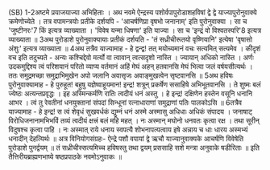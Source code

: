 

  
(SB) 1-2अष्टमे प्रयाजयाज्या अभिहिताः । अथ नवमे ऐन्द्रस्य पशोर्वपापुरोडाशहविषां द्वे द्वे याज्यापुरोनुवाक्ये क्रमेणोच्येते । तत्र वपामन्त्रयोः प्रतीके दर्शयपि - 'आचर्षणिप्रा वृषभो जनानाम्' इति पुरोनुवाक्या । सा च 'जुष्टीनरः'7 किं इत्यत्र व्याख्याता । 'विवेष यन्मा धिषणा' इति याज्या । सा च 'इन्द्रं वो विश्वतस्परि'8 इत्यत्र व्याख्याता ॥
3अथ पुरोडाशे पुरोनुवाक्यायाः प्रतीकं दर्शयति - 'तं सध्रीचीरूतयो वृष्णियानि' इत्येषा 'वृषासो अंशुः' इत्यत्र व्याख्याता ॥
4अथ तत्रैव याज्यामाह - हे द्वन्द्व! तत् मयोच्यमानं वचः सत्यमित् सत्यमेव । कीदृशं वच इति तदुच्यते - अन्यः कश्चिद्देवो मर्त्यो वा त्वावान् त्वत्सदृशो नास्ति । ज्यायान् अधिको नास्ति । अर्णः उदकमुद्दिश्य त्वं परिशयानं परितो व्याप्य वर्तमानं अहिं मेघं अहन् हतवानसि मेघं भित्वा जलं वर्षयसीत्यर्थः । ततः समुद्रमच्छा समुद्राभिमुखेन अपो जलानि अवासृजः अवाङ्मुखत्वेन सृष्टवानसि ॥
5अथ हविषः पुरोनुवाक्यामाह - हे पुरुहूत! बहुषु यज्ञेष्वाहूयमान! इन्द्र! शत्रून् प्रकर्षेण ससाहिषे अभिभूतवानसि । ते शुष्मः बलं ज्येष्ठः अत्यन्तप्रवृद्धः । इह अस्मिन्कर्मणि रातिः त्वदीयं धनं अस्तु । हे इन्द्र! दक्षिणेन हस्तेन वसूनि धनानि आभर । त्वं तु रेवतीनां धनयुक्तानां संपदां सिन्धूनां रत्नाधाराणां समुद्राणां पतिः पालकोऽसि ॥
6तत्रैव याज्यामाह - हे इन्द्र! स त्वं शेवृधं सुखवर्धकं द्युम्नं धनं अस्मे अस्मासु अधिधाः अधिकं संपादय । जनाषाट् विरोधिजनानामभिभविं तव्यं त्वदीयं क्षत्त्रं बलं महि महत् । नः अस्मान् मघोनो धनवतः कृत्वा रक्ष । तथा सूरीन् विदुषश्च कृत्वा पाहि । नः अस्मात् राये धनाय स्वपत्यै शोभनापत्यत्वाय इषे अन्नाय च धाः धारय अस्मभ्यं धनादीन् देहत्यिर्थः ॥
अत्र विनियोगसंग्रहः-
ऐन्द्रे पशौ वपायां द्वे ऋचौ याज्यानुवाक्यके
आचर्षणि विवेषेति पुरोडाशे पुनर्द्वयम् ॥
तं सध्रीचीस्सत्यमिच्च हविषस्तु तथा द्वयम्
प्रससाहि सशे मन्त्रा अनुवाके षडीरिताः ॥
इति तैत्तिरीयब्राह्मणभाष्ये षष्ठप्रपाठके नवमोऽनुवाकः ॥  

